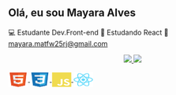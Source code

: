 ## Olá, eu sou Mayara Alves 

💻 Estudante Dev.Front-end
🧩 Estudando React
📧 mayara.matfw25rj@gmail.com

<div align="center">
  <a href="https://github.com/mayaalves">
  <img height="150em" src="https://github-readme-stats.vercel.app/api?username=mayaalves&show_icons=true&theme=panda&include_all_commits=true&count_private=true"/>
  <img height="150em" src="https://github-readme-stats.vercel.app/api/top-langs/?username=mayaalves&layout=compact&langs_count=7&theme=panda"/>
</div>

<div style="display: inline_block"><br>
  <img align="center" alt="HTML" height="30" width="40" src="https://raw.githubusercontent.com/devicons/devicon/master/icons/html5/html5-original.svg">
  <img align="center" alt="CSS" height="30" width="40" src="https://raw.githubusercontent.com/devicons/devicon/master/icons/css3/css3-original.svg">
  <img align="center" alt="Js" height="30" width="40" src="https://raw.githubusercontent.com/devicons/devicon/master/icons/javascript/javascript-plain.svg">
  <img align="center" alt="React" height="30" width="40" src="https://raw.githubusercontent.com/devicons/devicon/master/icons/react/react-original.svg">
</div>



